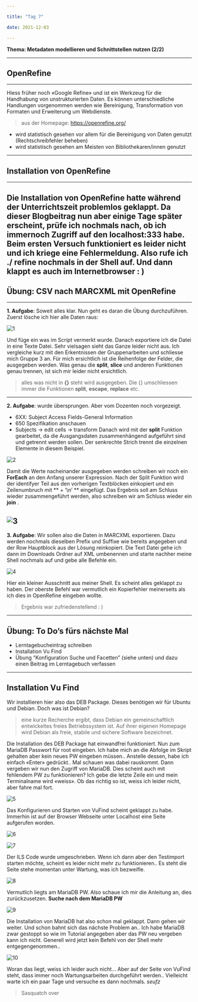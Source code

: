 ```yaml
---

title: "Tag 7"

date: 2021-12-03

---
```



**Thema: Metadaten modellieren und Schnittstellen nutzen (2/2)**


---
## OpenRefine
---
Hiess früher noch «Google Refine» und ist ein Werkzeug für die Handhabung von unstrukturierten Daten. Es können unterschiedliche Handlungen vorgenommen werden wie Bereinigung, Transformation von Formaten und Erweiterung um Webdienste.
> aus der Homepage: https://openrefine.org/
- wird statistisch gesehen vor allem für die Bereinigung von Daten genutzt (Rechtschreibfehler beheben)
- wird statistisch gesehen am Meisten von Bibliothekaren/innen genutzt
---

## Installation von OpenRefine
---
Die Installation von OpenRefine hatte während der Unterrichtszeit problemlos geklappt. Da dieser Blogbeitrag nun aber einige Tage später erscheint, prüfe ich nochmals nach, ob ich immernoch Zugriff auf den localhost:333 habe. 
Beim ersten Versuch funktioniert es leider nicht und ich kriege eine Fehlermeldung. Also rufe ich **./ refine** nochmals in der Shell auf. Und dann klappt es auch im Internetbrowser : )
---


## Übung: CSV nach MARCXML mit OpenRefine
---
**1. Aufgabe**:
 Soweit alles klar. Nun geht es daran die Übung durchzuführen. Zuerst lösche ich hier alle Daten raus:
 
 ![1](https://user-images.githubusercontent.com/90785896/146681211-52f30d28-ff5f-420b-ac40-9b92e27d154d.png)

Und füge ein was im Script vermerkt wurde. Danach exportiere ich die Datei in eine Texte Datei. Sehr vielsagen sieht das Ganze leider nicht aus. Ich vergleiche kurz mit den Erkentnissen der Gruppenarbeiten und schliesse mich Gruppe 3 an. Für mich ersichtlich ist die Reihenfolge der Felder, die ausgegeben werden. Was genau die **split**, **slice** und anderen Funktionen genau trennen, ist sich mir leider nicht ersichtlich.
> alles was nicht in **{}** steht wird ausgegeben. Die {} umschliessen immer die Funktionen **split**, **escape**, **replace** etc.
---

**2. Aufgabe**: 
wurde übersprungen. Aber vom Dozenten noch vorgezeigt.
- 6XX: Subject Access Fields-General Information
- 650 Spezifikation anschauen
- Subjects -> edit cells -> transform
Danach wird mit der **split** Funktion gearbeitet, da die Ausgangsdaten zusammenhängend aufgeführt sind und getrennt werden sollen. Der senkrechte Strich trennt die einzelnen Elemente in diesem Beispiel. 

![2](https://user-images.githubusercontent.com/90785896/146681226-09dce1d7-51ad-45db-b2db-cee30c59c0b1.png)

Damit die Werte nacheinander ausgegeben werden schreiben wir noch ein **ForEach** an den Anfang unserer Expression. Nach der Split Funktion wird der identifyer Teil aus den vorherigen Textblöcken einkopiert und ein Zeilenumbruch mit ** + ‘\n’ ** eingefügt. Das Ergebnis soll am Schluss wieder zusammengeführt werden, also schreiben wir am Schluss wieder ein **join** .

![3](https://user-images.githubusercontent.com/90785896/146681232-71378e71-d94f-4874-994f-f2edf8d39d7d.png)
---
 
**3. Aufgabe**:
Wir sollen also die Daten in MARCXML exportieren. Dazu werden nochmals dieselben Prefix und Suffixe wie bereits angegeben und der Row Hauptblock aus der Lösung reinkopiert. Die Text Datei gehe ich dann im Downloads Ordner auf XML umbenennen und starte nachher meine Shell nochmals auf und gebe alle Befehle ein.

![4](https://user-images.githubusercontent.com/90785896/146681239-d65cdc8e-66f4-4cf3-b0e3-ae669776fc4e.png)

 
Hier ein kleiner Ausschnitt aus meiner Shell. Es scheint alles geklappt zu haben. Der oberste Befehl war vermutlich ein Kopierfehler meinerseits als ich dies in OpenRefine eingeben wollte. 
> Ergebnis war zufriedenstellend : )
---

## Übung: To Do’s fürs nächste Mal

- Lerntagebucheintrag schreiben
- Installation Vu Find
- Übung “Konfiguration Suche und Facetten” (siehe unten) und dazu einen Beitrag im Lerntagebuch verfassen
---


## Installation Vu Find

Wir installieren hier also das DEB Package. Dieses benötigen wir für Ubuntu und Debian. Doch was ist Debian? 
> eine kurze Recherche ergibt, dass Debian ein gemeinschaftlich entwickeltes freies Betriebssystem ist. Auf ihrer eigenen Homepage wird Debian als freie, stabile und sichere Software bezeichnet.

Die Installation des DEB Package hat einwandfrei funktioniert. Nun zum MariaDB Passwort für root eingeben. Ich habe mich an die Abfolge im Skript gehalten aber kein neues PW eingeben müssen.. Anstelle dessen, habe ich einfach «Enter» gedrückt.. Mal schauen was dabei rauskommt.
Dann vergeben wir nun den Zugriff von MariaDB. Dies scheint auch mit fehlendem PW zu funktionieren? Ich gebe die letzte Zeile ein und mein Terminalname wird «weiss». Ob das richtig so ist, weiss ich leider nicht, aber fahre mal fort.

![5](https://user-images.githubusercontent.com/90785896/146681244-1e4e1a80-a2e7-4469-812d-73e6bdb92766.png)

 
Das Konfigurieren und Starten von VuFind scheint geklappt zu habe. Immerhin ist auf der Browser Webseite unter Localhost eine Seite aufgerufen worden.
 
![6](https://user-images.githubusercontent.com/90785896/146681248-fb3d4bb0-56ac-4a30-a7be-c25d3987b8cc.png)

![7](https://user-images.githubusercontent.com/90785896/146681254-e27fa48a-b715-45f7-b70e-056ab320304b.png)

 
Der ILS Code wurde umgeschrieben. 
Wenn ich dann aber den Testimport starten möchte, scheint es leider nicht mehr zu funktionieren.. Es steht die Seite stehe momentan unter Wartung, was ich bezweifle.
 
![8](https://user-images.githubusercontent.com/90785896/146681260-9e0ebcb0-4ab2-41bd-a5aa-29ffe44776b5.png)
 
 
Vermutlich liegts am MariaDB PW. Also schaue ich mir die Anleitung an, dies zurückzusetzen.
**Suche nach dem MariaDB PW**

![9](https://user-images.githubusercontent.com/90785896/146681264-7d63935b-332d-42d4-a4ef-afcfed95ab34.png)

  
Die Installation von MariaDB hat also schon mal geklappt. Dann gehen wir weiter.
Und schon bahnt sich das nächste Problem an.. Ich habe MariaDB zwar gestoppt so wie im Tutorial angegeben aber das PW neu vergeben kann ich nicht. Generell wird jetzt kein Befehl von der Shell mehr entgegengenommen..

![10](https://user-images.githubusercontent.com/90785896/146681276-cf62efe8-f9da-4c51-91f2-c026c202b10a.png)

 
Woran das liegt, weiss ich leider auch nicht… Aber auf der Seite von VuFind steht, dass immer noch Wartungsarbeiten durchgeführt werden.. Vielleicht warte ich ein paar Tage und versuche es dann nochmals. *seufz*

>Sasquatch over







 


